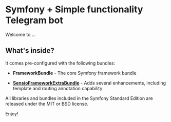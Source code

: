 Symfony + Simple functionality Telegram bot
============================================

Welcome to ...

What's inside?
--------------

It comes pre-configured with the following bundles:

  * **FrameworkBundle** - The core Symfony framework bundle

  * [**SensioFrameworkExtraBundle**][6] - Adds several enhancements, including
    template and routing annotation capability

 
All libraries and bundles included in the Symfony Standard Edition are
released under the MIT or BSD license.

Enjoy!

[6]:  https://symfony.com/doc/current/bundles/SensioFrameworkExtraBundle/index.html
